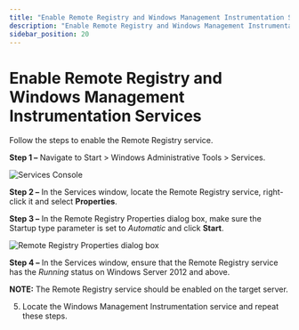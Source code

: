 ```yaml
---
title: "Enable Remote Registry and Windows Management Instrumentation Services"
description: "Enable Remote Registry and Windows Management Instrumentation Services"
sidebar_position: 20
---
```


# Enable Remote Registry and Windows Management Instrumentation Services

Follow the steps to enable the Remote Registry service.

**Step 1 –** Navigate to Start > Windows Administrative Tools > Services.

![Services Console](/images/1secure/configuration/computer/manualconfig_genevents_remoteregistry2016.webp)

**Step 2 –** In the Services window, locate the Remote Registry service, right-click it and select
**Properties**.

**Step 3 –** In the Remote Registry Properties dialog box, make sure the Startup type parameter is
set to _Automatic_ and click **Start**.

![Remote Registry Properties dialog box](/images/1secure/configuration/computer/manualconfig_genevents_remoteregistry_start2016.webp)

**Step 4 –** In the Services window, ensure that the Remote Registry service has the _Running_
status on Windows Server 2012 and above.

**NOTE:** The Remote Registry service should be enabled on the target server.

5. Locate the Windows Management Instrumentation service and repeat these steps.
